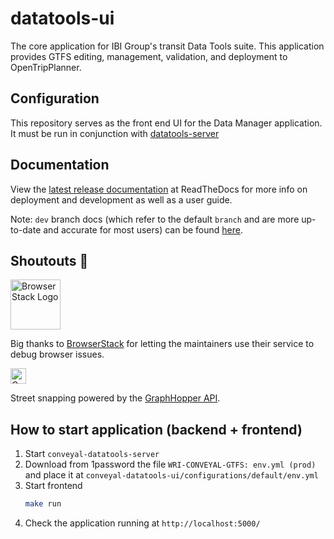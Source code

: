 # datatools-ui

The core application for IBI Group's transit Data Tools suite. This application provides GTFS editing, management, validation, and deployment to OpenTripPlanner.

## Configuration

This repository serves as the front end UI for the Data Manager application. It must be run in conjunction with [datatools-server](https://github.com/conveyal/datatools-server)

## Documentation

View the [latest release documentation](http://data-tools-docs.ibi-transit.com/en/latest/) at ReadTheDocs for more info on deployment and development as well as a user guide.

Note: `dev` branch docs (which refer to the default `branch` and are more up-to-date and accurate for most users) can be found [here](http://data-tools-docs.ibi-transit.com/en/dev/).

## Shoutouts 🙏

<img src="browserstack-logo-600x315.png" height="80" title="BrowserStack Logo" alt="BrowserStack Logo" />

Big thanks to [BrowserStack](https://www.browserstack.com) for letting the maintainers use their service to debug browser issues.

<img src="https://www.graphhopper.com/wp-content/uploads/2018/03/graphhopper-logo-small.png" height="25" alt="GraphHopper Logo" />

Street snapping powered by the <a href="https://www.graphhopper.com/">GraphHopper API</a>.

## How to start application (backend + frontend)

1. Start `conveyal-datatools-server`
2. Download from 1password the file `WRI-CONVEYAL-GTFS: env.yml (prod)` and place it at `conveyal-datatools-ui/configurations/default/env.yml`
3. Start frontend
    ```sh
    make run
    ```
4. Check the application running at `http://localhost:5000/`
